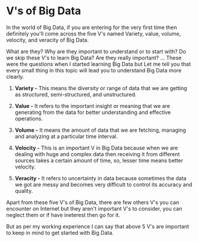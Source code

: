 # V's of Big Data

In the world of Big Data, if you are entering for the very first time then definitely you'll come across the five V's named Variety, value, volume, velocity, and veracity of Big Data.

What are they? Why are they important to understand or to start with? Do we skip these V's to learn Big Data? Are they really important? ... These were the questions when I started learning Big Data but Let me tell you that every small thing in this topic will lead you to understand Big Data more clearly.

1. **Variety -** This means the diversity or range of data that we are getting as structured, semi-structured, and unstructured.
    
2. **Value -** It refers to the important insight or meaning that we are generating from the data for better understanding and effective operations.
    
3. **Volume -** It means the amount of data that we are fetching, managing and analyzing at a particular time interval.
    
4. **Velocity -** This is an important V in Big Data because when we are dealing with huge and complex data then receiving it from different sources takes a certain amount of time, so, lesser time means better velocity.
    
5. **Veracity -** It refers to uncertainty in data because sometimes the data we got are messy and becomes very difficult to control its accuracy and quality.
    

Apart from these five V's of Big Data, there are few others V's you can encounter on Internet but they aren't important V's to consider, you can neglect them or if have ineterest then go for it.

But as per my working experience I can say that above 5 V's are important to keep in mind to get started with Big Data.